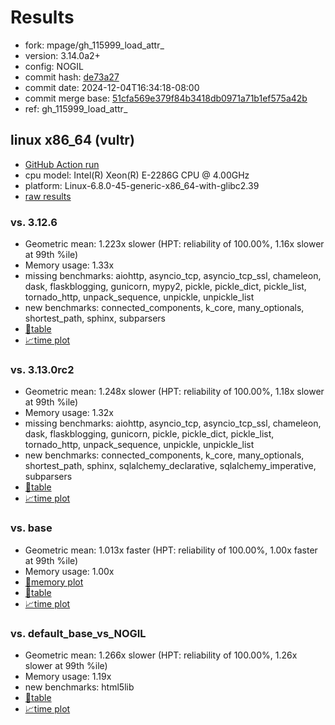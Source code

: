 # Results

- fork: mpage/gh_115999_load_attr_
- version: 3.14.0a2+
- config: NOGIL
- commit hash: [de73a27](https://github.com/mpage/cpython/commit/de73a27)
- commit date: 2024-12-04T16:34:18-08:00
- commit merge base: [51cfa569e379f84b3418db0971a71b1ef575a42b](https://github.com/python/cpython/commit/51cfa569e379f84b3418db0971a71b1ef575a42b)
- ref: gh_115999_load_attr_

## linux x86_64 (vultr)

- [GitHub Action run](https://github.com/facebookexperimental/free-threading-benchmarking/actions/runs/12173331564)
- cpu model: Intel(R) Xeon(R) E-2286G CPU @ 4.00GHz
- platform: Linux-6.8.0-45-generic-x86_64-with-glibc2.39
- [raw results](bm-20241204-vultr-x86_64-mpage-gh_115999_load_attr_-3.14.0a2%2B-de73a27.json)

### vs. 3.12.6

- Geometric mean: 1.223x slower (HPT: reliability of 100.00%, 1.16x slower at 99th %ile)
- Memory usage: 1.33x
- missing benchmarks: aiohttp, asyncio_tcp, asyncio_tcp_ssl, chameleon, dask, flaskblogging, gunicorn, mypy2, pickle, pickle_dict, pickle_list, tornado_http, unpack_sequence, unpickle, unpickle_list
- new benchmarks: connected_components, k_core, many_optionals, shortest_path, sphinx, subparsers
- [📄table](bm-20241204-vultr-x86_64-mpage-gh_115999_load_attr_-3.14.0a2%2B-de73a27-vs-3.12.6.md)
- [📈time plot](bm-20241204-vultr-x86_64-mpage-gh_115999_load_attr_-3.14.0a2%2B-de73a27-vs-3.12.6.svg)

### vs. 3.13.0rc2

- Geometric mean: 1.248x slower (HPT: reliability of 100.00%, 1.18x slower at 99th %ile)
- Memory usage: 1.32x
- missing benchmarks: aiohttp, asyncio_tcp, asyncio_tcp_ssl, chameleon, dask, flaskblogging, gunicorn, pickle, pickle_dict, pickle_list, tornado_http, unpack_sequence, unpickle, unpickle_list
- new benchmarks: connected_components, k_core, many_optionals, shortest_path, sphinx, sqlalchemy_declarative, sqlalchemy_imperative, subparsers
- [📄table](bm-20241204-vultr-x86_64-mpage-gh_115999_load_attr_-3.14.0a2%2B-de73a27-vs-3.13.0rc2.md)
- [📈time plot](bm-20241204-vultr-x86_64-mpage-gh_115999_load_attr_-3.14.0a2%2B-de73a27-vs-3.13.0rc2.svg)

### vs. base

- Geometric mean: 1.013x faster (HPT: reliability of 100.00%, 1.00x faster at 99th %ile)
- Memory usage: 1.00x
- [🧠memory plot](bm-20241204-vultr-x86_64-mpage-gh_115999_load_attr_-3.14.0a2%2B-de73a27-vs-base-mem.svg)
- [📄table](bm-20241204-vultr-x86_64-mpage-gh_115999_load_attr_-3.14.0a2%2B-de73a27-vs-base.md)
- [📈time plot](bm-20241204-vultr-x86_64-mpage-gh_115999_load_attr_-3.14.0a2%2B-de73a27-vs-base.svg)

### vs. default_base_vs_NOGIL

- Geometric mean: 1.266x slower (HPT: reliability of 100.00%, 1.26x slower at 99th %ile)
- Memory usage: 1.19x
- new benchmarks: html5lib
- [📄table](bm-20241204-vultr-x86_64-mpage-gh_115999_load_attr_-3.14.0a2%2B-de73a27-vs-default_base_vs_NOGIL.md)
- [📈time plot](bm-20241204-vultr-x86_64-mpage-gh_115999_load_attr_-3.14.0a2%2B-de73a27-vs-default_base_vs_NOGIL.svg)


